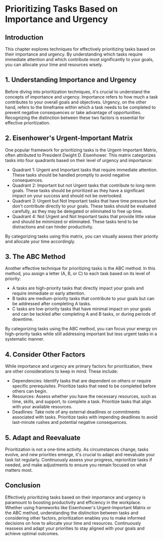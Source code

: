 # Prioritizing Tasks Based on Importance and Urgency

## Introduction

This chapter explores techniques for effectively prioritizing tasks based on their importance and urgency. By understanding which tasks require immediate attention and which contribute most significantly to your goals, you can allocate your time and resources wisely.

## 1\. Understanding Importance and Urgency

Before diving into prioritization techniques, it's crucial to understand the concepts of importance and urgency. Importance refers to how much a task contributes to your overall goals and objectives. Urgency, on the other hand, refers to the timeframe within which a task needs to be completed to prevent negative consequences or take advantage of opportunities. Recognizing the distinction between these two factors is essential for effective prioritization.

## 2\. Eisenhower's Urgent-Important Matrix

One popular framework for prioritizing tasks is the Urgent-Important Matrix, often attributed to President Dwight D. Eisenhower. This matrix categorizes tasks into four quadrants based on their level of urgency and importance:

- Quadrant 1: Urgent and Important tasks that require immediate attention. These tasks should be handled promptly to avoid negative consequences.
- Quadrant 2: Important but not Urgent tasks that contribute to long-term goals. These tasks should be prioritized as they have a significant impact on your success and should not be overlooked.
- Quadrant 3: Urgent but Not Important tasks that have time pressure but don't contribute directly to your goals. These tasks should be evaluated carefully, as they may be delegated or eliminated to free up time.
- Quadrant 4: Not Urgent and Not Important tasks that provide little value and should be minimized or eliminated. These tasks tend to be distractions and can hinder productivity.

By categorizing tasks using this matrix, you can visually assess their priority and allocate your time accordingly.

## 3\. The ABC Method

Another effective technique for prioritizing tasks is the ABC method. In this method, you assign a letter (A, B, or C) to each task based on its level of priority:

- A tasks are high-priority tasks that directly impact your goals and require immediate or early attention.
- B tasks are medium-priority tasks that contribute to your goals but can be addressed after completing A tasks.
- C tasks are low-priority tasks that have minimal impact on your goals and can be tackled after completing A and B tasks, or during periods of downtime.

By categorizing tasks using the ABC method, you can focus your energy on high-priority tasks while still addressing important but less urgent tasks in a systematic manner.

## 4\. Consider Other Factors

While importance and urgency are primary factors for prioritization, there are other considerations to keep in mind. These include:

- Dependencies: Identify tasks that are dependent on others or require specific prerequisites. Prioritize tasks that need to be completed before others can begin.
- Resources: Assess whether you have the necessary resources, such as time, skills, and support, to complete a task. Prioritize tasks that align with your available resources.
- Deadlines: Take note of any external deadlines or commitments associated with tasks. Prioritize tasks with impending deadlines to avoid last-minute rushes and potential negative consequences.

## 5\. Adapt and Reevaluate

Prioritization is not a one-time activity. As circumstances change, tasks evolve, and new priorities emerge, it's crucial to adapt and reevaluate your task list regularly. Continuously assess your progress, reprioritize tasks if needed, and make adjustments to ensure you remain focused on what matters most.

## Conclusion

Effectively prioritizing tasks based on their importance and urgency is paramount to boosting productivity and efficiency in the workplace. Whether using frameworks like Eisenhower's Urgent-Important Matrix or the ABC method, understanding the distinction between tasks and considering other factors, prioritization enables you to make informed decisions on how to allocate your time and resources. Continuously reassess and adapt your priorities to stay aligned with your goals and achieve optimal outcomes.
